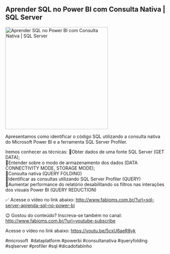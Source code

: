 ## Aprender SQL no Power BI com Consulta Nativa | SQL Server

<img src="https://fabioms.com.br/uploads/youtube/5cxU6aeR8yk.png" alt="Aprender SQL no Power BI com Consulta Nativa | SQL Server" title="SQL Server" width="320"/>

Apresentamos como identificar o código SQL utilizando a consulta nativa do Microsoft Power BI e a ferramenta SQL Server Profiler.

Iremos conhecer as técnicas:
🔹Obter dados de uma fonte SQL Server (GET DATA);  
🔹Entender sobre o modo de armazenamento dos dados (DATA CONNECTIVITY MODE, STORAGE MODE);  
🔹Consulta nativa (QUERY FOLDING)  
🔹Identificar as consultas utilizando SQL Server Profiler (QUERY)  
🔹Aumentar performance do relatório desabilitando os filtros nas interações dos visuais Power BI (QUERY REDUCTION)  

✅ Acesse o vídeo no link abaixo:
http://www.fabioms.com.br/?url=sql-server-aprenda-sql-no-power-bi

😉 Gostou do conteúdo? Inscreva-se também no canal:
http://www.fabioms.com.br/?url=youtube-subscribe 

Acesse o vídeo no link abaixo:
https://youtu.be/5cxU6aeR8yk

#microsoft  #dataplatform #powerbi #consultanativa #queryfolding #sqlserver #profiler #sql #dicadofabinho